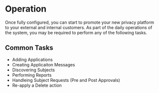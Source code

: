 # Operation

Once fully configured, you can start to promote your new privacy platform to your external and internal customers.  As part of the daily operations of the system, you may be required to perform any of the following tasks.

## Common Tasks

-   Adding Applications
-   Creating Applicaiton Messages
-   Discovering Subjects
-   Performing Reports
-   Handleing Subject Requests (Pre and Post Approvals)
-   Re-apply a Delete action
